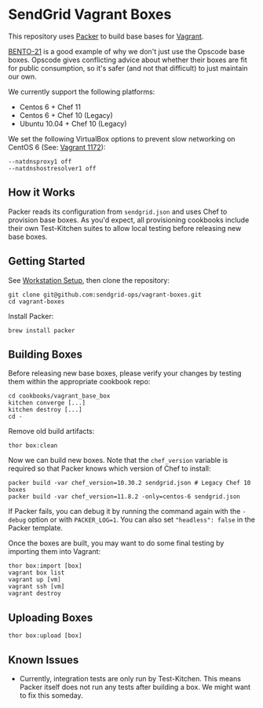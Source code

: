 # SendGrid Vagrant Boxes

This repository uses [Packer](http://www.packer.io) to build base bases for
[Vagrant](http://www.vagrantup.com/).

[BENTO-21](https://tickets.opscode.com/browse/BENTO-21) is a good example of
why we don't just use the Opscode base boxes. Opscode gives conflicting advice
about whether their boxes are fit for public consumption, so it's safer (and
not that difficult) to just maintain our own.

We currently support the following platforms:

- Centos 6 + Chef 11
- Centos 6 + Chef 10 (Legacy)
- Ubuntu 10.04 + Chef 10 (Legacy)

We set the following VirtualBox options to prevent slow networking on CentOS 6
(See: [Vagrant 1172](https://github.com/mitchellh/vagrant/issues/1172)):

    --natdnsproxy1 off
    --natdnshostresolver1 off

## How it Works

Packer reads its configuration from `sendgrid.json` and uses Chef to provision
base boxes. As you'd expect, all provisioning cookbooks include their own
Test-Kitchen suites to allow local testing before releasing new base boxes.

## Getting Started

See [Workstation Setup](https://wiki.sendgrid.net/display/OPS/Workstation+Setup),
then clone the repository:

    git clone git@github.com:sendgrid-ops/vagrant-boxes.git
    cd vagrant-boxes

Install Packer:

    brew install packer

## Building Boxes

Before releasing new base boxes, please verify your changes by testing them
within the appropriate cookbook repo:

    cd cookbooks/vagrant_base_box
    kitchen converge [...]
    kitchen destroy [...]
    cd -

Remove old build artifacts:

    thor box:clean

Now we can build new boxes. Note that the `chef_version` variable is required
so that Packer knows which version of Chef to install:

    packer build -var chef_version=10.30.2 sendgrid.json # Legacy Chef 10 boxes
    packer build -var chef_version=11.8.2 -only=centos-6 sendgrid.json

If Packer fails, you can debug it by running the command again with the
`-debug` option or with `PACKER_LOG=1`. You can also set `"headless": false` in
the Packer template.

Once the boxes are built, you may want to do some final testing by importing
them into Vagrant:

    thor box:import [box]
    vagrant box list
    vagrant up [vm]
    vagrant ssh [vm]
    vagrant destroy

## Uploading Boxes

    thor box:upload [box]

## Known Issues

- Currently, integration tests are only run by Test-Kitchen. This means Packer
itself does not run any tests after building a box. We might want to fix this
someday.
